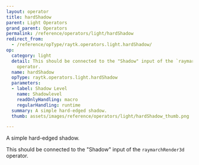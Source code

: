 ```yaml
---
layout: operator
title: hardShadow
parent: Light Operators
grand_parent: Operators
permalink: /reference/operators/light/hardShadow
redirect_from:
  - /reference/opType/raytk.operators.light.hardShadow/
op:
  category: light
  detail: This should be connected to the "Shadow" input of the `raymarchRender3d`
    operator.
  name: hardShadow
  opType: raytk.operators.light.hardShadow
  parameters:
  - label: Shadow Level
    name: Shadowlevel
    readOnlyHandling: macro
    regularHandling: runtime
  summary: A simple hard-edged shadow.
  thumb: assets/images/reference/operators/light/hardShadow_thumb.png

---
```



A simple hard-edged shadow.

This should be connected to the "Shadow" input of the `raymarchRender3d` operator.